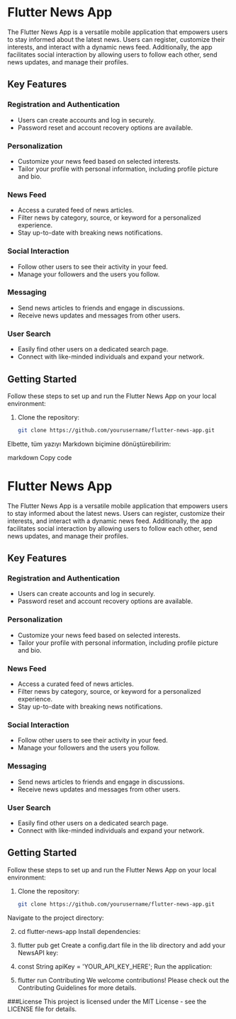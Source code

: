 # Flutter News App

The Flutter News App is a versatile mobile application that empowers users to stay informed about the latest news. Users can register, customize their interests, and interact with a dynamic news feed. Additionally, the app facilitates social interaction by allowing users to follow each other, send news updates, and manage their profiles.

## Key Features

### Registration and Authentication

- Users can create accounts and log in securely.
- Password reset and account recovery options are available.

### Personalization

- Customize your news feed based on selected interests.
- Tailor your profile with personal information, including profile picture and bio.

### News Feed

- Access a curated feed of news articles.
- Filter news by category, source, or keyword for a personalized experience.
- Stay up-to-date with breaking news notifications.

### Social Interaction

- Follow other users to see their activity in your feed.
- Manage your followers and the users you follow.

### Messaging

- Send news articles to friends and engage in discussions.
- Receive news updates and messages from other users.

### User Search

- Easily find other users on a dedicated search page.
- Connect with like-minded individuals and expand your network.

## Getting Started

Follow these steps to set up and run the Flutter News App on your local environment:

1. Clone the repository:
   ```bash
   git clone https://github.com/yourusername/flutter-news-app.git

Elbette, tüm yazıyı Markdown biçimine dönüştürebilirim:

markdown
Copy code
# Flutter News App

The Flutter News App is a versatile mobile application that empowers users to stay informed about the latest news. Users can register, customize their interests, and interact with a dynamic news feed. Additionally, the app facilitates social interaction by allowing users to follow each other, send news updates, and manage their profiles.

## Key Features

### Registration and Authentication

- Users can create accounts and log in securely.
- Password reset and account recovery options are available.

### Personalization

- Customize your news feed based on selected interests.
- Tailor your profile with personal information, including profile picture and bio.

### News Feed

- Access a curated feed of news articles.
- Filter news by category, source, or keyword for a personalized experience.
- Stay up-to-date with breaking news notifications.

### Social Interaction

- Follow other users to see their activity in your feed.
- Manage your followers and the users you follow.

### Messaging

- Send news articles to friends and engage in discussions.
- Receive news updates and messages from other users.

### User Search

- Easily find other users on a dedicated search page.
- Connect with like-minded individuals and expand your network.

## Getting Started

Follow these steps to set up and run the Flutter News App on your local environment:

1. Clone the repository:
   ```bash
   git clone https://github.com/yourusername/flutter-news-app.git
Navigate to the project directory:

2. cd flutter-news-app
Install dependencies:

3. flutter pub get
Create a config.dart file in the lib directory and add your NewsAPI key:

4. const String apiKey = 'YOUR_API_KEY_HERE';
Run the application:

5. flutter run
Contributing
We welcome contributions! Please check out the Contributing Guidelines for more details.

###License
This project is licensed under the MIT License - see the LICENSE file for details.
